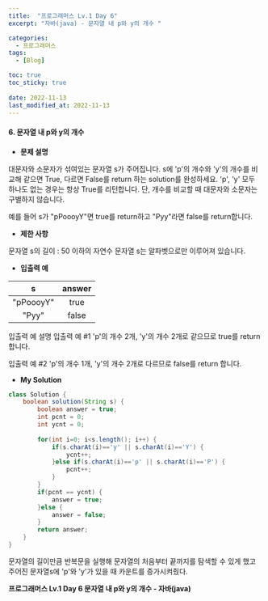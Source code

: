 ```yaml
---
title:  "프로그래머스 Lv.1 Day 6"
excerpt: "자바(java) - 문자열 내 p와 y의 개수 "

categories:
  - 프로그래머스
tags:
  - [Blog]

toc: true
toc_sticky: true
 
date: 2022-11-13
last_modified_at: 2022-11-13
---
```


#### 6. 문자열 내 p와 y의 개수


- **문제 설명** 

대문자와 소문자가 섞여있는 문자열 s가 주어집니다. s에 'p'의 개수와 'y'의 개수를 비교해 같으면 True, 다르면 False를 return 하는 solution를 완성하세요. 'p', 'y' 모두 하나도 없는 경우는 항상 True를 리턴합니다. 단, 개수를 비교할 때 대문자와 소문자는 구별하지 않습니다.

예를 들어 s가 "pPoooyY"면 true를 return하고 "Pyy"라면 false를 return합니다.

- **제한 사항**

문자열 s의 길이 : 50 이하의 자연수
문자열 s는 알파벳으로만 이루어져 있습니다.


- **입출력 예**

|**s**|**answer**|
|:---:|:---:|
|"pPoooyY"|true|
|"Pyy"|false|

입출력 예 설명
입출력 예 #1
'p'의 개수 2개, 'y'의 개수 2개로 같으므로 true를 return 합니다.

입출력 예 #2
'p'의 개수 1개, 'y'의 개수 2개로 다르므로 false를 return 합니다.



- **My Solution**

```java
class Solution {
    boolean solution(String s) {
        boolean answer = true;
        int pcnt = 0;
        int ycnt = 0;
        
        for(int i=0; i<s.length(); i++) {
            if(s.charAt(i)=='y' || s.charAt(i)=='Y') {
                ycnt++;
            }else if(s.charAt(i)=='p' || s.charAt(i)=='P') {
                pcnt++;
            }
        }
        if(pcnt == ycnt) {
            answer = true;
        }else {
            answer = false;
        }
        return answer;
    }
}
```
문자열의 길이만큼 반복문을 실행해 문자열의 처음부터 끝까지를 탐색할 수 있게 했고 주어진 문자열s에 'p'와 'y'가 있을 때 카운트를 증가시켜줬다.

**프로그래머스 Lv.1 Day 6 문자열 내 p와 y의 개수 - 자바(java)**